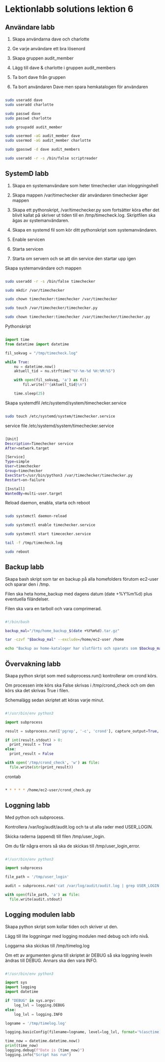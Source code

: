 # Lektionlabb solutions lektion 6


## Användare labb

1. Skapa användarna dave och charlotte

2. Ge varje användare ett bra lösenord

3. Skapa gruppen audit_member

4. Lägg till dave & charlotte i gruppen audit_members

5. Ta bort dave från gruppen

6. Ta bort användaren Dave men spara hemkatalogen för användaren



```bash

sudo useradd dave
sudo useradd charlotte

sudo passwd dave
sudo passwd charlotte

sudo groupadd audit_member

sudo usermod -aG audit_member dave
sudo usermod -aG audit_member charlotte

sudo gpasswd -d dave audit_members

sudo useradd -r -s /bin/false scriptreader

```

## SystemD labb

1. Skapa en systemanvändare som heter timechecker utan inloggningshell

2. Skapa mappen /var/timechecker där användaren timechecker äger mappen

3. Skapa ett pythonskript, /var/timechecker.py som fortsätter köra efter det blivit kallat på skriver ut tiden till en /tmp/timecheck.log. Skriptfilen ska ägas av systemanvändaren.

4. Skapa en systemd fil som kör ditt pythonskript som systemanvändaren.

5. Enable servicen

6. Starta servicen

7. Starta om servern och se att din service den startar upp igen

Skapa systemanvändare och mappen
```bash

sudo useradd -r -s /bin/false timechecker

sudo mkdir /var/timechecker

sudo chown timechecker:timechecker /var/timechecker

sudo touch /var/timechecker/timechecker.py

sudo chown timechecker:timechecker /var/timechecker/timechecker.py

```

Pythonskript

```python

import time
from datetime import datetime

fil_sokvag = "/tmp/timecheck.log"

while True:
    nu = datetime.now()
    aktuell_tid = nu.strftime("%Y-%m-%d %H:%M:%S")

    with open(fil_sokvag, 'a') as fil:
        fil.write(f"{aktuell_tid}\n")

    time.sleep(25)

```

Skapa systemdfil /etc/systemd/system/timechecker.service

```bash

sudo touch /etc/systemd/system/timechecker.service

```

service file /etc/systemd/system/timechecker.service

```bash

[Unit]
Description=Timechecker service
After=network.target

[Service]
Type=simple
User=timechecker
Group=timechecker
ExecStart=/usr/bin/python3 /var/timechecker/timechecker.py
Restart=on-failure

[Install]
WantedBy=multi-user.target

```

Reload daemon, enabla, starta och reboot

```bash

sudo systemctl daemon-reload

sudo systemctl enable timechecker.service

sudo systemctl start timececker.service

tail -f /tmp/timecheck.log

sudo reboot

```

## Backup labb

Skapa bash skript som tar en backup på alla homefolders förutom ec2-user och sparar den i /tmp.

Filen ska heta home_backup med dagens datum (date +%Y%m%d) plus eventuella filändelser.

Filen ska vara en tarboll och vara comprimerad.

```bash

#!/bin/bash

backup_mal="/tmp/home_backup_$(date +%Y%m%d).tar.gz"

tar -czvf "$backup_mal" --exclude=/home/ec2-user /home

echo "Backup av home-kataloger har slutförts och sparats som $backup_mal."

```

## Övervakning labb

Skapa python skript som med subprocess.run() kontrollerar om crond körs.

Om processen inte körs ska False skrivas i /tmp/crond_check och om den körs ska det skrivas True i filen.

Schemalägg sedan skriptet att köras varje minut.

```python

#!/usr/bin/env python3

import subprocess

result = subprocess.run(['pgrep', '-c', 'crond'], capture_output=True, text=True)

if int(result.stdout) > 0:
  print_result = True
else:
  print_result = False

with open('/tmp/crond_check', 'w') as file:
  file.write(str(print_result))

```

crontab

```bash

* * * * * /home/ec2-user/crond_check.py

```

## Loggning labb

Med python och subprocess.

Kontrollera /var/log/audit/audit.log och ta ut alla rader med USER_LOGIN. 

Skicka raderna (append) till filen /tmp/user_login.

Om du får några errors så ska de skickas till /tmp/user_login_error.

```python

#!/usr/bin/env python3

import subprocess

file_path = '/tmp/user_login'

audit = subprocess.run('cat /var/log/audit/audit.log | grep USER_LOGIN', shell=True, capture_output=True, text=True)

with open(file_path, 'a') as file:
  file.write(audit.stdout)

```


## Logging modulen labb

Skapa python skript som kollar tiden och skriver ut den.

Lägg till lite loggningar med logging modulen med debug och info nivå.

Loggarna ska skickas till /tmp/timelog.log

Om ett av argumenten givna till skriptet är DEBUG så ska loggning leveln ändras till DEBUG. Annars ska den vara INFO.

```python

#!/usr/bin/env python3

import sys
import logging
import datetime

if "DEBUG" in sys.argv:
    log_lvl = logging.DEBUG
else:
    log_lvl = logging.INFO

logname = '/tmp/timelog.log'

logging.basicConfig(filename=logname, level=log_lvl, format='%(asctime)s - %(levelname)s - %(message)s')

time_now = datetime.datetime.now()
print(time_now)
logging.debug(f"Date is {time_now}")
logging.info("Script has run")

```
